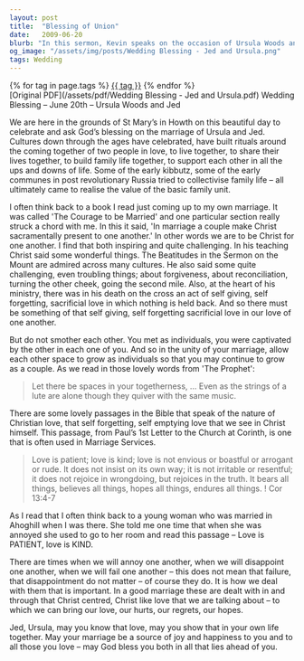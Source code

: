 ```yaml
---
layout: post
title:  "Blessing of Union"
date:   2009-06-20
blurb: "In this sermon, Kevin speaks on the occasion of Ursula Woods and Jed's wedding, reflecting on the significance of marriage and the Christian understanding of love. He emphasizes the importance of being Christ for one another, embodying forgiveness, reconciliation, and sacrificial love. Kevin also highlights the need for individual growth within the unity of marriage, drawing on the wisdom of 'The Prophet' and the biblical passage from 1 Corinthians 13:4-7."
og_image: "/assets/img/posts/Wedding Blessing - Jed and Ursula.png"
tags: Wedding
---    
```

<div class="tag-pills">
    {% for tag in page.tags %}
    <a href="{{ site.baseurl }}/tag/{{ tag | slugify }}" class="tag-pill">{{ tag }}</a>
    {% endfor %}
</div>
[Original PDF](/assets/pdf/Wedding Blessing - Jed and Ursula.pdf)
Wedding Blessing – June 20th – Ursula Woods and Jed

We are here in the grounds of St Mary’s in Howth on this beautiful day to celebrate and ask God’s blessing on the marriage of Ursula and Jed. Cultures down through the ages have celebrated, have built rituals around the coming together of two people in love, to live together, to share their lives together, to build family life together, to support each other in all the ups and downs of life. Some of the early kibbutz, some of the early communes in post revolutionary Russia tried to collectivise family life – all ultimately came to realise the value of the basic family unit.

I often think back to a book I read just coming up to my own marriage. It was called 'The Courage to be Married' and one particular section really struck a chord with me. In this it said, 'In marriage a couple make Christ sacramentally present to one another.' In other words we are to be Christ for one another. I find that both inspiring and quite challenging. In his teaching Christ said some wonderful things. The Beatitudes in the Sermon on the Mount are admired across many cultures. He also said some quite challenging, even troubling things; about forgiveness, about reconciliation, turning the other cheek, going the second mile. Also, at the heart of his ministry, there was in his death on the cross an act of self giving, self forgetting, sacrificial love in which nothing is held back. And so there must be something of that self giving, self forgetting sacrificial love in our love of one another.

But do not smother each other. You met as individuals, you were captivated by the other in each one of you. And so in the unity of your marriage, allow each other space to grow as individuals so that you may continue to grow as a couple. As we read in those lovely words from 'The Prophet':

> Let there be spaces in your togetherness, … Even as the strings of a lute are alone though they quiver with the same music.

There are some lovely passages in the Bible that speak of the nature of Christian love, that self forgetting, self emptying love that we see in Christ himself. This passage, from Paul’s 1st Letter to the Church at Corinth, is one that is often used in Marriage Services.

> Love is patient; love is kind; love is not envious or boastful or arrogant or rude. It does not insist on its own way; it is not irritable or resentful; it does not rejoice in wrongdoing, but rejoices in the truth. It bears all things, believes all things, hopes all things, endures all things. ! Cor 13:4-7

As I read that I often think back to a young woman who was married in Ahoghill when I was there. She told me one time that when she was annoyed she used to go to her room and read this passage – Love is PATIENT, love is KIND.

There are times when we will annoy one another, when we will disappoint one another, when we will fail one another – this does not mean that failure, that disappointment do not matter – of course they do. It is how we deal with them that is important. In a good marriage these are dealt with in and through that Christ centred, Christ like love that we are talking about – to which we can bring our love, our hurts, our regrets, our hopes.

Jed, Ursula, may you know that love, may you show that in your own life together. May your marriage be a source of joy and happiness to you and to all those you love – may God bless you both in all that lies ahead of you.
